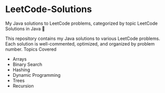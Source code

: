 # LeetCode-Solutions
My Java solutions to LeetCode problems, categorized by topic
 LeetCode Solutions in Java 🚀

This repository contains my Java solutions to various LeetCode problems.  
Each solution is well-commented, optimized, and organized by problem number.
 Topics Covered
- Arrays
- Binary Search
- Hashing
- Dynamic Programming
- Trees
- Recursion
